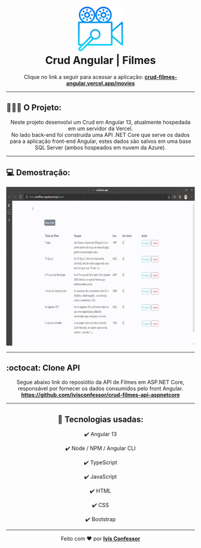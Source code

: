 <h1 align="center">
    <br />
        <img 
            src="./github-readme/video.png"
            alt="Crud Angular | Filmes" 
            width="120" 
        />
    <br />
    Crud Angular | Filmes
</h1>

<p align="center">
    Clique no link a seguir para acessar a aplicação: 
    <strong><a href="https://crud-filmes-angular.vercel.app/movies" target="_blank">crud-filmes-angular.vercel.app/movies</a></strong>
</p>

<hr />

## 🧑🏽‍💻 O Projeto:
<p align="center">
    Neste projeto desenvolvi um Crud em Angular 13, atualmente hospedada em um servidor da Vercel.
    <br />
    No lado back-end foi construida uma API .NET Core que serve os dados para a aplicação front-end Angular, estes dados são salvos em uma base SQL Server (ambos hospeados em nuvem da Azure).
</p>

<hr />

## 💻 Demostração:
<div align="center">
    <img src="./github-readme/CrudFilmesAngular.gif"
    alt="demo-web" height="425" />
</div>

<hr />

## :octocat: Clone API
<div align="center">
    <p>
        Segue abaixo link do reposiótio da API de Filmes em ASP.NET Core, responsável por fornecer os dados consumidos pelo front Angular. 
        <br />
        <strong>
            <a href="https://github.com/ivisconfessor/crud-filmes-api-aspnetcore" target="_blank">https://github.com/ivisconfessor/crud-filmes-api-aspnetcore</a>
        </strong>
    </p>
<div>

<hr />

## 🚀 Tecnologias usadas:
<div align="center">

✔️ Angular 13

✔️ Node / NPM / Angular CLI

✔️ TypeScript

✔️ JavaScript

✔️ HTML

✔️ CSS

✔️ Bootstrap

</div>

<hr />

<div align="center">
    Feito com <span role="img" aria-label="coração">❤️</span> por <strong><a href="https://github.com/ivisconfessor">Ivís Confessor</a></strong> 
</div>